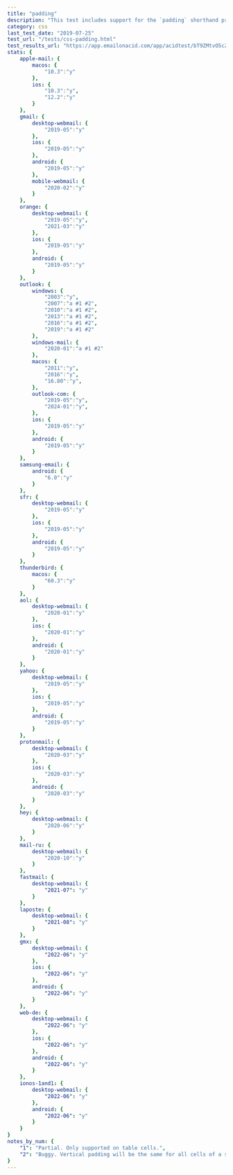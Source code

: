 ```yaml
---
title: "padding"
description: "This test includes support for the `padding` shorthand property as well as for `padding-left`, `padding-right`, `padding-top` and `padding-bottom`."
category: css
last_test_date: "2019-07-25"
test_url: "/tests/css-padding.html"
test_results_url: "https://app.emailonacid.com/app/acidtest/bT9ZMtvO5cZkTTbfskZRDbdCOMlSpCTSVUd4lMkrGU68b/list"
stats: {
    apple-mail: {
        macos: {
            "10.3":"y"
        },
        ios: {
            "10.3":"y",
            "12.2":"y"
        }
    },
    gmail: {
        desktop-webmail: {
            "2019-05":"y"
        },
        ios: {
            "2019-05":"y"
        },
        android: {
            "2019-05":"y"
        },
        mobile-webmail: {
            "2020-02":"y"
        }
    },
    orange: {
        desktop-webmail: {
            "2019-05":"y",
            "2021-03":"y"
        },
        ios: {
            "2019-05":"y"
        },
        android: {
            "2019-05":"y"
        }
    },
    outlook: {
        windows: {
            "2003":"y",
            "2007":"a #1 #2",
            "2010":"a #1 #2",
            "2013":"a #1 #2",
            "2016":"a #1 #2",
            "2019":"a #1 #2"
        },
        windows-mail: {
            "2020-01":"a #1 #2"
        },
        macos: {
            "2011":"y",
            "2016":"y",
            "16.80":"y",
        },
        outlook-com: {
            "2019-05":"y",
            "2024-01":"y",
        },
        ios: {
            "2019-05":"y"
        },
        android: {
            "2019-05":"y"
        }
    },
    samsung-email: {
        android: {
            "6.0":"y"
        }
    },
    sfr: {
        desktop-webmail: {
            "2019-05":"y"
        },
        ios: {
            "2019-05":"y"
        },
        android: {
            "2019-05":"y"
        }
    },
    thunderbird: {
        macos: {
            "60.3":"y"
        }
    },
    aol: {
        desktop-webmail: {
            "2020-01":"y"
        },
        ios: {
            "2020-01":"y"
        },
        android: {
            "2020-01":"y"
        }
    },
    yahoo: {
        desktop-webmail: {
            "2019-05":"y"
        },
        ios: {
            "2019-05":"y"
        },
        android: {
            "2019-05":"y"
        }
    },
    protonmail: {
        desktop-webmail: {
            "2020-03":"y"
        },
        ios: {
            "2020-03":"y"
        },
        android: {
            "2020-03":"y"
        }
    },
    hey: {
        desktop-webmail: {
            "2020-06":"y"
        }
    },
    mail-ru: {
        desktop-webmail: {
            "2020-10":"y"
        }
    },
    fastmail: {
        desktop-webmail: {
            "2021-07": "y"
        }
    },
    laposte: {
        desktop-webmail: {
            "2021-08": "y"
        }
    },
    gmx: {
        desktop-webmail: {
            "2022-06": "y"
        },
        ios: {
            "2022-06": "y"
        },
        android: {
            "2022-06": "y"
        }
    },
    web-de: {
        desktop-webmail: {
            "2022-06": "y"
        },
        ios: {
            "2022-06": "y"
        },
        android: {
            "2022-06": "y"
        }
    },
    ionos-1and1: {
        desktop-webmail: {
            "2022-06": "y"
        },
        android: {
            "2022-06": "y"
        }
    }
}
notes_by_num: {
    "1": "Partial. Only supported on table cells.",
    "2": "Buggy. Vertical padding will be the same for all cells of a same row, adopting the biggest value."
}
---
```

